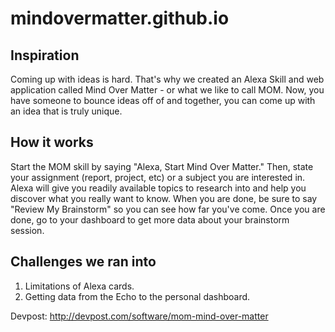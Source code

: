 # mindovermatter.github.io

## Inspiration
Coming up with ideas is hard. That's why we created an Alexa Skill and web application called Mind Over Matter - or what we like to call MOM. Now, you have someone to bounce ideas off of and together, you can come up with an idea that is truly unique.

## How it works
Start the MOM skill by saying "Alexa, Start Mind Over Matter." Then, state your assignment (report, project, etc) or a subject you are interested in. Alexa will give you readily available topics to research into and help you discover what you really want to know. When you are done, be sure to say "Review My Brainstorm" so you can see how far you've come. Once you are done, go to your dashboard to get more data about your brainstorm session.

## Challenges we ran into
1. Limitations of Alexa cards.
2. Getting data from the Echo to the personal dashboard.

Devpost: http://devpost.com/software/mom-mind-over-matter
